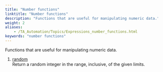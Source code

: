 ```yaml
--- 
title: "Number functions"
linktitle: "Number functions"
description: "Functions that are useful for manipulating numeric data."
weight: 2
aliases: 
    - /TA_Automation/Topics/Expressions_number_functions.html
keywords: "number functions"
---
```


Functions that are useful for manipulating numeric data.

1.  [random](/automation-guide/action-based-testing-language/the-test-language/functions/number-functions/random)  
Return a random integer in the range, inclusive, of the given limits.




